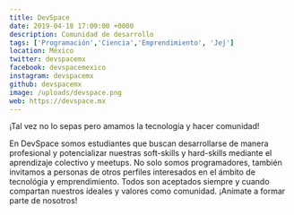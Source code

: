 ```yaml
---
title: DevSpace
date: 2019-04-18 17:00:00 +0000
description: Comunidad de desarrollo
tags: ['Programación','Ciencia','Emprendimiento', 'Jej']
location: México
twitter: devspacemx
facebook: devspacemexico
instagram: devspacemx
github: devspacemx
image: /uploads/devspace.png
web: https://devspace.mx
---
```


¡Tal vez no lo sepas pero amamos la tecnología y hacer comunidad!

En DevSpace somos estudiantes que buscan desarrollarse de manera profesional y potencializar nuestras soft-skills y hard-skills mediante el aprendizaje colectivo y meetups.
No solo somos programadores, también invitamos a personas de otros perfiles interesados en el ámbito de tecnológia y emprendimiento. Todos son aceptados siempre y cuando compartan nuestros ideales y valores como comunidad.
¡Anímate a formar parte de nosotros!